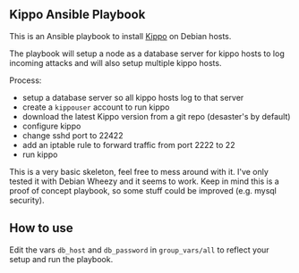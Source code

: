 Kippo Ansible Playbook
----------------------

This is an Ansible playbook to install [Kippo](
https://github.com/desaster/kippo) on Debian hosts.

The playbook will setup a node as a database server for kippo hosts to log
incoming attacks and will also setup multiple kippo hosts.

Process:
* setup a database server so all kippo hosts log to that server
* create a `kippouser` account to run kippo
* download the latest Kippo version from a git repo (desaster's by default)
* configure kippo
* change sshd port to 22422
* add an iptable rule to forward traffic from port 2222 to 22
* run kippo

This is a very basic skeleton, feel free to mess around with it. I've only
tested it with Debian Wheezy and it seems to work. Keep in mind this is a proof
of concept playbook, so some stuff could be improved (e.g. mysql security).

How to use
----------

Edit the vars `db_host` and `db_password` in `group_vars/all` to reflect your
setup and run the playbook.
